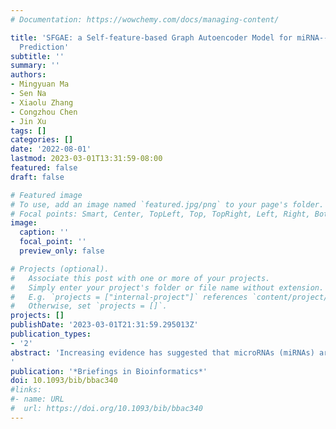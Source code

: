```yaml
---
# Documentation: https://wowchemy.com/docs/managing-content/

title: 'SFGAE: a Self-feature-based Graph Autoencoder Model for miRNA--disease Associations
  Prediction'
subtitle: ''
summary: ''
authors:
- Mingyuan Ma
- Sen Na
- Xiaolu Zhang
- Congzhou Chen
- Jin Xu
tags: []
categories: []
date: '2022-08-01'
lastmod: 2023-03-01T13:31:59-08:00
featured: false
draft: false

# Featured image
# To use, add an image named `featured.jpg/png` to your page's folder.
# Focal points: Smart, Center, TopLeft, Top, TopRight, Left, Right, BottomLeft, Bottom, BottomRight.
image:
  caption: ''
  focal_point: ''
  preview_only: false

# Projects (optional).
#   Associate this post with one or more of your projects.
#   Simply enter your project's folder or file name without extension.
#   E.g. `projects = ["internal-project"]` references `content/project/deep-learning/index.md`.
#   Otherwise, set `projects = []`.
projects: []
publishDate: '2023-03-01T21:31:59.295013Z'
publication_types:
- '2'
abstract: 'Increasing evidence has suggested that microRNAs (miRNAs) are important biomarkers of various diseases. Numerous graph neural network (GNN) models have been proposed for predicting miRNA–disease associations. However, the existing GNN-based methods have over-smoothing issue—the learned feature embeddings of miRNA nodes and disease nodes are indistinguishable when stacking multiple GNN layers. This issue makes the performance of the methods sensitive to the number of layers, and significantly hurts the performance when more layers are employed. In this study, we resolve this issue by a novel self-feature-based graph autoencoder model, shortened as SFGAE. The key novelty of SFGAE is to construct miRNA-self embeddings and disease-self embeddings, and let them be independent of graph interactions between two types of nodes. The novel self-feature embeddings enrich the information of typical aggregated feature embeddings, which aggregate the information from direct neighbors and hence heavily rely on graph interactions. SFGAE adopts a graph encoder with attention mechanism to concatenate aggregated feature embeddings and self-feature embeddings, and adopts a bilinear decoder to predict links. Our experiments show that SFGAE achieves state-of-the-art performance. In particular, SFGAE improves the average AUC upon recent [GAEMDA](https://doi.org/10.1093/bib/bbaa240) on the benchmark datasets HMDD v2.0 and HMDD v3.2, and consistently performs better when less (e.g. 10%) training samples are used. Furthermore, SFGAE effectively overcomes the over-smoothing issue and performs stably well on deeper models (e.g. eight layers). Finally, we carry out case studies on three human diseases, colon neoplasms, esophageal neoplasms and kidney neoplasms, and perform a survival analysis using kidney neoplasm as an example. The results suggest that SFGAE is a reliable tool for predicting potential miRNA–disease associations.
'
publication: '*Briefings in Bioinformatics*'
doi: 10.1093/bib/bbac340
#links:
#- name: URL
#  url: https://doi.org/10.1093/bib/bbac340
---
```

